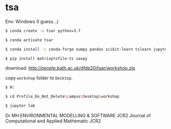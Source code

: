 # tsa

Env: Windows (I guess...)

```bash
$ conda create -n tsar python=3.7

$ conda activate tsar

$ conda install -c conda-forge numpy pandas scikit-learn tslearn jupyterlab matplotlib seaborn statsmodels

$ pip install matrixprofile-ts saxpy
```

download: http://people.bath.ac.uk/dfdp20/tsar/workshop.zip

copy `workshop` folder to `Desktop`.

```bash
$ H:

$ cd Profile_Do_Not_Delete\campus\Desktop\workshop

$ jupyter lab
```

Dr MH
ENVIRONMENTAL MODELLING & SOFTWARE JCR2
Journal of Computational and Applied Mathematic JCR2

